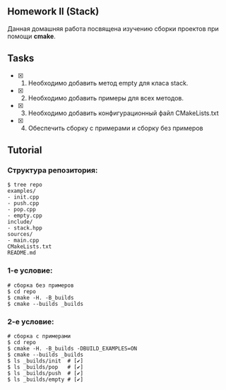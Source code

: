 ## Homework II (Stack)
Данная домашняя работа посвящена изучению сборки проектов при помощи **cmake**.

## Tasks
- [X] 1. Необходимо добавить метод empty для класа stack.
- [X] 2. Необходимо добавить примеры для всех методов.
- [X] 3. Необходимо добавить конфигурационный файл CMakeLists.txt
- [X] 4. Обеспечить сборку с примерами и сборку без примеров

## Tutorial

### Структура репозитория:
```ShellSession
$ tree repo
examples/
- init.cpp
- push.cpp
- pop.cpp
- empty.cpp
include/
- stack.hpp
sources/
- main.cpp
CMakeLists.txt
README.md
```

### 1-е условие:
```ShellSession
# сборка без примеров
$ cd repo
$ cmake -H. -B_builds
$ cmake --builds _builds
```

### 2-е условие:
```ShellSession
# сборка с примерами
$ cd repo
$ cmake -H. -B_builds -DBUILD_EXAMPLES=ON
$ cmake --builds _builds
$ ls _builds/init  # [✔]
$ ls _builds/pop   # [✔] 
$ ls _builds/push  # [✔]
$ ls _builds/empty # [✔]
```
